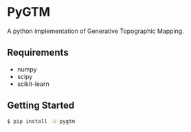 # PyGTM

A python implementation of Generative Topographic Mapping.

## Requirements

- numpy
- scipy
- scikit-learn

## Getting Started

```bash
$ pip install -U pygtm
```
